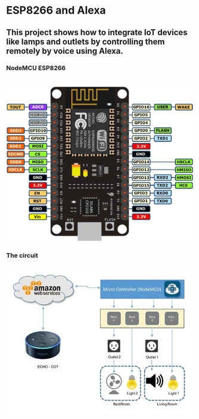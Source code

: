 # ESP8266 and Alexa
## This project shows how to integrate IoT devices like lamps and outlets by controlling them remotely by voice using Alexa.

### NodeMCU ESP8266
<br/>
<img src="resource/esp8266.png">

### The circuit
<br/>
<img src="resource/circuit.jpeg">